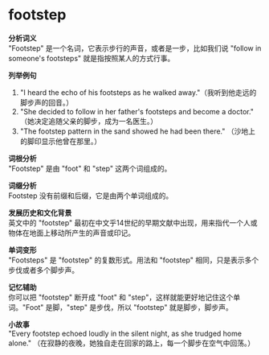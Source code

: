 # footstep

**分析词义**  
"Footstep" 是一个名词，它表示步行的声音，或者是一步，比如我们说 "follow in someone's footsteps" 就是指按照某人的方式行事。

  

**列举例句**

  

1.  "I heard the echo of his footsteps as he walked away."（我听到他走远的脚步声的回音。）
2.  "She decided to follow in her father's footsteps and become a doctor." （她决定追随父亲的脚步，成为一名医生。）
3.  "The footstep pattern in the sand showed he had been there." （沙地上的脚印显示他曾在那里。）

  

**词根分析**  
"Footstep" 是由 "foot" 和 "step" 这两个词组成的。

  

**词缀分析**  
Footstep 没有前缀和后缀，它是由两个单词组成的。

  

**发展历史和文化背景**  
英文中的 "footstep" 最初在中文乎14世纪的早期文献中出现，用来指代一个人或物体在地面上移动所产生的声音或印记。

  

**单词变形**  
"Footsteps" 是 "footstep" 的复数形式。用法和 "footstep" 相同，只是表示多个步伐或者多个脚步声。

  

**记忆辅助**  
你可以把 "footstep" 断开成 "foot" 和 "step"，这样就能更好地记住这个单词。"Foot" 是脚，"step" 是步伐，所以 "footstep" 就是脚步，脚步声。

  

**小故事**  
"Every footstep echoed loudly in the silent night, as she trudged home alone." （在寂静的夜晚，她独自走在回家的路上，每一个脚步在空气中回荡。）
